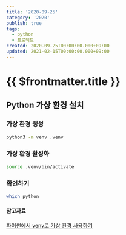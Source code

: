 ```yaml
---
title: '2020-09-25'
category: '2020'
publish: true
tags:
  - python
  - 프로젝트
created: 2020-09-25T00:00:00.000+09:00
updated: 2021-02-15T00:00:00.000+09:00
---
```


# {{ $frontmatter.title }}

## Python 가상 환경 설치

### 가상 환경 생성

```bash
python3 -m venv .venv
```

### 가상 환경 활성화

```bash
source .venv/bin/activate
```

### 확인하기

```bash
which python
```

#### 참고자료

[파이썬에서 venv로 가상 환경 사용하기](https://www.daleseo.com/python-venv/)
